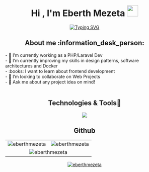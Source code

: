 <h1 align="center">Hi , I'm Eberth Mezeta <img src="https://media.giphy.com/media/hvRJCLFzcasrR4ia7z/giphy.gif" width="35"></h1>
<p align="center">
<a href="https://git.io/typing-svg"><img src="https://readme-typing-svg.demolab.com?font=M+PLUS+1+Code&size=30&pause=1000&color=E74C3C&center=true&vCenter=true&random=false&width=444&lines=Software+engineering.;Design+patterns.;Software+architectures." alt="Typing SVG" /></a>
</p>

<h2 align="center">About me :information_desk_person:</h2>
- 🔭 I’m currently working as a PHP/Laravel Dev <br>
- 🌱 I’m currently improving my skills in design patterns, software architectures and Docker <br>
- :books: I want to learn about frontend development <br>
- 👯 I’m looking to collaborate on Web Projects <br>
- 💬 Ask me about any project idea on mind! <br>
<br>
<h2 align="center">Technologies & Tools🔧</h2>

<p align="center">
  
<a href="https://skillicons.dev">
    <img src="https://skillicons.dev/icons?i=vscode,git,github,gitlab,notion,html,css,bootstrap,javascript,typescript,express,vue,angular,python,fastapi,java,spring,php,laravel,mysql,postgres,c,cpp,docker,aws&perline=12" />
  </a>

</p>

<h2 align="center">Github</h2>

<div align="center">
    <table style="text-align: center;">
        <tr style="text-align: center;">
            <td>
                <img src="https://github-readme-stats.vercel.app/api/top-langs?username=eberthmezeta&show_icons=true&locale=en&layout=compact" alt="eberthmezeta" />
            </td>
            <td>
                <img src="https://github-readme-stats.vercel.app/api?username=eberthmezeta&show_icons=true&locale=en" alt="eberthmezeta" />
            </td>
        </tr>
        <tr  align="center">
            <td colspan="2">
                <img src="https://github-readme-streak-stats.herokuapp.com/?user=eberthmezeta&" alt="eberthmezeta" />
            </td>
        </tr>
    </table>
</div>

<div></div>

<p align="center"> <a href="https://github.com/ryo-ma/github-profile-trophy"><img src="https://github-profile-trophy.vercel.app/?username=eberthmezeta" alt="eberthmezeta" /></a> </p>




<!--
**EberthMezeta/eberthmezeta** is a ✨ _special_ ✨ repository because its `README.md` (this file) appears on your GitHub profile.

Here are some ideas to get you started:

- 🔭 I’m currently working on ...
- 🌱 I’m currently learning ...
- 👯 I’m looking to collaborate on ...
- 🤔 I’m looking for help with ...
- 💬 Ask me about ...
- 📫 How to reach me: ...
- 😄 Pronouns: ...
- ⚡ Fun fact: ...
-->
